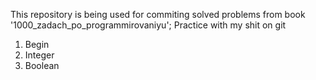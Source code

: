 This repository is being used for commiting solved problems from book '1000_zadach_po_programmirovaniyu';
Practice with my shit on git

1. Begin
2. Integer
3. Boolean
